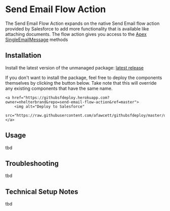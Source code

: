 # Send Email Flow Action

The Send Email Flow Action expands on the native Send Email flow action provided by Salesforce to add more functionality that is available like attaching documents. The flow action gives you access to the [Apex SingleEmailMessage](https://developer.salesforce.com/docs/atlas.en-us.apexref.meta/apexref/apex_classes_email_outbound_single.htm) methods
## Installation

Install the latest version of the unmanaged package: [latest release](https://login.salesforce.com/packaging/installPackage.apexp?p0=04t5G000004C4hiQAC)

If you don't want to install the package, feel free to deploy the components themselves by clicking the button below. Take note that this will override any existing components that have the same name.

    <a href="https://githubsfdeploy.herokuapp.com?owner=nhelterbrand&repo=send-email-flow-action&ref=master">
        <img alt="Deploy to Salesforce"
        src="https://raw.githubusercontent.com/afawcett/githubsfdeploy/master/deploy.png">
    </a>


## Usage
tbd
## Troubleshooting
tbd

## Technical Setup Notes
tbd